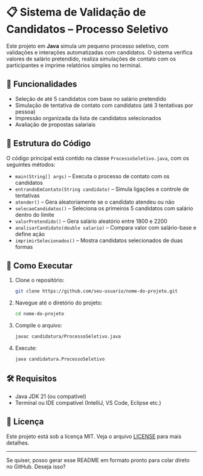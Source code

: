 # 📋 Sistema de Validação de Candidatos – Processo Seletivo

Este projeto em **Java** simula um pequeno processo seletivo, com validações e interações automatizadas com candidatos. O sistema verifica valores de salário pretendido, realiza simulações de contato com os participantes e imprime relatórios simples no terminal.

## 🚀 Funcionalidades

* Seleção de até 5 candidatos com base no salário pretendido
* Simulação de tentativa de contato com candidatos (até 3 tentativas por pessoa)
* Impressão organizada da lista de candidatos selecionados
* Avaliação de propostas salariais

## 📂 Estrutura do Código

O código principal está contido na classe `ProcessoSeletivo.java`, com os seguintes métodos:

* `main(String[] args)` – Executa o processo de contato com os candidatos
* `entrandoEmContato(String candidato)` – Simula ligações e controle de tentativas
* `atender()` – Gera aleatoriamente se o candidato atendeu ou não
* `selecaoCandidatos()` – Seleciona os primeiros 5 candidatos com salário dentro do limite
* `valorPretendido()` – Gera salário aleatório entre 1800 e 2200
* `analisarCandidato(double salario)` – Compara valor com salário-base e define ação
* `imprimirSelecionados()` – Mostra candidatos selecionados de duas formas

## 🧪 Como Executar

1. Clone o repositório:

   ```bash
   git clone https://github.com/seu-usuario/nome-do-projeto.git
   ```
2. Navegue até o diretório do projeto:

   ```bash
   cd nome-do-projeto
   ```
3. Compile o arquivo:

   ```bash
   javac candidatura/ProcessoSeletivo.java
   ```
4. Execute:

   ```bash
   java candidatura.ProcessoSeletivo
   ```

## 🛠 Requisitos

* Java JDK 21 (ou compatível)
* Terminal ou IDE compatível (IntelliJ, VS Code, Eclipse etc.)

## 📄 Licença

Este projeto está sob a licença MIT. Veja o arquivo [LICENSE](./LICENSE) para mais detalhes.

---

Se quiser, posso gerar esse README em formato pronto para colar direto no GitHub. Deseja isso?
